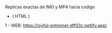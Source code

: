   Replicas exactas de IMG y MP4 hacia codigo
  
   + ( HTML )

   1 - WEB: https://joyful-entremet-dff03c.netlify.app/    

